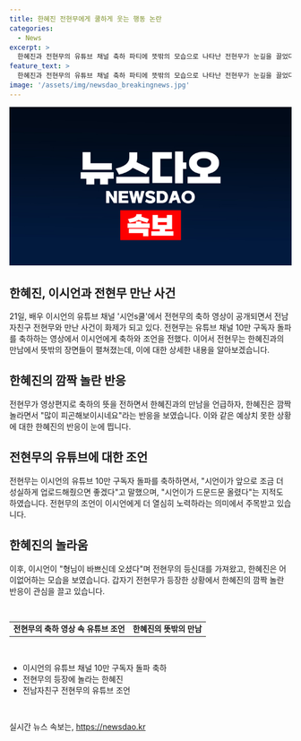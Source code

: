 ```yaml
---
title: 한혜진 전현무에게 쿨하게 웃는 행동 논란
categories:
  - News
excerpt: >
  한혜진과 전현무의 유튜브 채널 축하 파티에 뜻밖의 모습으로 나타난 전현무가 눈길을 끌었다. 이시언의 파티에 참석하지 못한 전현무는 영상편지를 통해 축하 메시지를 전했고, 한혜진은 깜짝 놀라면서도 웃었다. 이어 전현무는 이시언에게 정성을 다한 축하와 함께 미소 짓는 한혜진에게 비현실적인 이야기를 덧붙였다. 전현무와 한혜진은 과거 연애를 인정한 바 있으나, 결별 후 주변 활동을 했다. 이같은 모습이 뜻밖의 재회를 상상케 하며 팬들의 이목을 사로잡고 있다.
feature_text: >
  한혜진과 전현무의 유튜브 채널 축하 파티에 뜻밖의 모습으로 나타난 전현무가 눈길을 끌었다. 이시언의 파티에 참석하지 못한 전현무는 영상편지를 통해 축하 메시지를 전했고, 한혜진은 깜짝 놀라면서도 웃었다. 이어 전현무는 이시언에게 정성을 다한 축하와 함께 미소 짓는 한혜진에게 비현실적인 이야기를 덧붙였다. 전현무와 한혜진은 과거 연애를 인정한 바 있으나, 결별 후 주변 활동을 했다. 이같은 모습이 뜻밖의 재회를 상상케 하며 팬들의 이목을 사로잡고 있다.
image: '/assets/img/newsdao_breakingnews.jpg'
---
```


<p><img src="/assets/img/newsdao_breakingnews.jpg" alt="firstkoreanews 속보" /></p>

<h2 data-ke-size="size26">한혜진, 이시언과 전현무 만난 사건</h2>

<p data-ke-size="size16">21일, 배우 이시언의 유튜브 채널 '시언s쿨'에서 전현무의 축하 영상이 공개되면서 전남자친구 전현무와 만난 사건이 화제가 되고 있다. 전현무는 유튜브 채널 10만 구독자 돌파를 축하하는 영상에서 이시언에게 축하와 조언을 전했다. 이어서 전현무는 한혜진과의 만남에서 뜻밖의 장면들이 펼쳐졌는데, 이에 대한 상세한 내용을 알아보겠습니다.</p>

<h2 data-ke-size="size26">한혜진의 깜짝 놀란 반응</h2>

<p data-ke-size="size16">전현무가 영상편지로 축하의 뜻을 전하면서 한혜진과의 만남을 언급하자, 한혜진은 깜짝 놀라면서 "많이 피곤해보이시네요"라는 반응을 보였습니다. 이와 같은 예상치 못한 상황에 대한 한혜진의 반응이 눈에 띕니다.</p>

<h2 data-ke-size="size26">전현무의 유튜브에 대한 조언</h2>

<p data-ke-size="size16">전현무는 이시언의 유튜브 10만 구독자 돌파를 축하하면서, "시언이가 앞으로 조금 더 성실하게 업로드해줬으면 좋겠다"고 말했으며, "시언이가 드문드문 올렸다"는 지적도 하였습니다. 전현무의 조언이 이시언에게 더 열심히 노력하라는 의미에서 주목받고 있습니다.</p>

<h2 data-ke-size="size26">한혜진의 놀라움</h2>

<p data-ke-size="size16">이후, 이시언이 "형님이 바쁘신데 오셨다"며 전현무의 등신대를 가져왔고, 한혜진은 어이없어하는 모습을 보였습니다. 갑자기 전현무가 등장한 상황에서 한혜진의 깜짝 놀란 반응이 관심을 끌고 있습니다.</p>

<p data-ke-size="size16">&nbsp;</p>

<table>
    <tbody>
        <tr>
            <td style="text-align: center; height: 17px;"><b>전현무의 축하 영상 속 유튜브 조언</b></td>
            <td style="text-align: center; height: 17px;"><b>한혜진의 뜻밖의 만남</b></td>
        </tr>
    </tbody>
</table>

<p data-ke-size="size16">&nbsp;</p>

<ul>
    <li>이시언의 유튜브 채널 10만 구독자 돌파 축하</li>
    <li>전현무의 등장에 놀라는 한혜진</li>
    <li>전남자친구 전현무의 유튜브 조언</li>
</ul>

<p data-ke-size="size16">&nbsp;</p>
실시간 뉴스 속보는, <a href="https://newsdao.kr" rel="dofollow">https://newsdao.kr</a>


